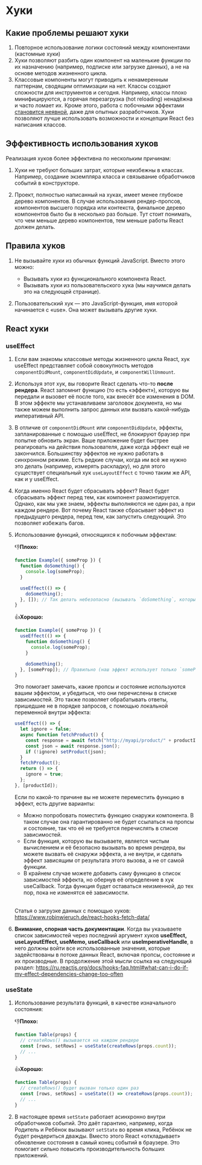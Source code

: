 # Хуки

## Какие проблемы решают хуки

1. Повторное использование логики состояний между компонентами (кастомные хуки)
2. Хуки позволяют разбить один компонент на маленькие функции по их назначению
   (например, подписке или загрузке данных), а не на основе методов жизненного цикла.
3. Классовые компоненты могут приводить к ненамеренным паттернам, сводящим оптимизации на нет. Классы создают сложности для инструментов и сегодня.
   Например, классы плохо минифицируются, а горячая перезагрузка (hot reloading) ненадёжна и часто ломает их.
   Кроме этого, работа с побочными эффектами [становится неявной](https://ru.reactjs.org/docs/hooks-effect.html#effects-with-cleanup),
   даже для опытных разработчиков. Хуки позволяют лучше использовать возможности и концепции React без написания классов.

## Эффективность использования хуков

Реализация хуков более эффективна по нескольким причинам:

1. Хуки не требуют больших затрат, которые неизбежны в классах.
   Например, создание экземпляра класса и связывание обработчиков событий в конструкторе.

2. Проект, полностью написанный на хуках, имеет менее глубокое дерево компонентов.
   В случае использования рендер-пропсов, компонентов высшего порядка или контекста,
   финальное дерево компонентов было бы в несколько раз больше.
   Тут стоит понимать, что чем меньше дерево компонентов, тем меньше работы React должен делать.

## Правила хуков

1. Не вызывайте хуки из обычных функций JavaScript. Вместо этого можно:

   - Вызывать хуки из функционального компонента React.
   - Вызывать хуки из пользовательского хука (мы научимся делать это на следующей странице).

2. Пользовательский хук — это JavaScript-функция,
   имя которой начинается с «use». Она может вызывать другие хуки.

## React хуки

### useEffect

1. Если вам знакомы классовые методы жизненного цикла React,
   хук useEffect представляет собой совокупность методов `componentDidMount`, `componentDidUpdate`, и `componentWillUnmount`.

2. Используя этот хук, вы говорите React сделать что-то **после рендера**.
   React запомнит функцию (то есть «эффект»), которую вы передали и вызовет её после того, как внесёт все изменения в DOM.
   В этом эффекте мы устанавливаем заголовок документа, но мы также можем выполнить запрос данных или вызвать какой-нибудь
   императивный API.

3. В отличие от `componentDidMount` или `componentDidUpdate`, эффекты, запланированные с помощью useEffect,
   не блокируют браузер при попытке обновить экран.
   Ваше приложение будет быстрее реагировать на действия пользователя, даже когда эффект ещё не закончился.
   Большинству эффектов не нужно работать в синхронном режиме.
   Есть редкие случаи, когда им всё же нужно это делать (например, измерять раскладку),
   но для этого существует специальный хук `useLayoutEffect` с точно таким же API, как и у useEffect.

4. Когда именно React будет сбрасывать эффект?
   React будет сбрасывать эффект перед тем, как компонент размонтируется.
   Однако, как мы уже знаем, эффекты выполняются не один раз, а при каждом рендере.
   Вот почему React также сбрасывает эффект из предыдущего рендера, перед тем, как запустить следующий.
   Это позволяет избежать багов.

5. Использование функций, относящихся к побочным эффектам:

   👎**Плохо:**

   ```jsx
   function Example({ someProp }) {
     function doSomething() {
       console.log(someProp);
     }

     useEffect(() => {
       doSomething();
     }, []); // Так делать небезопасно (вызывать `doSomething`, который использует `someProp`)
   }
   ```

   👍**Хорошо:**

   ```jsx
   function Example({ someProp }) {
     useEffect(() => {
       function doSomething() {
         console.log(someProp);
       }

       doSomething();
     }, [someProp]); // Правильно (наш эффект использует только `someProp`)
   }
   ```

   Это помогает замечать, какие пропсы и состояние используются вашим эффектом, и убедиться,
   что они перечислены в списке зависимостей. Это также позволяет обрабатывать ответы, пришедшие не в порядке запросов,
   с помощью локальной переменной внутри эффекта:

   ```jsx
   useEffect(() => {
     let ignore = false;
     async function fetchProduct() {
       const response = await fetch("http://myapi/product/" + productId);
       const json = await response.json();
       if (!ignore) setProduct(json);
     }
     fetchProduct();
     return () => {
       ignore = true;
     };
   }, [productId]);
   ```

   Если по какой-то причине вы не можете переместить функцию в эффект, есть другие варианты:

   - Можно попробовать поместить функцию снаружи компонента.
     В таком случае она гарантированно не будет ссылаться на пропсы и состояние,
     так что её не требуется перечислять в списке зависимостей.
   - Если функция, которую вы вызываете, является чистым вычислением и её безопасно вызывать во время рендера,
     вы можете вызвать её снаружи эффекта, а не внутри, и сделать эффект зависящим от результата этого вызова,
     а не от самой функции.
   - В крайнем случае можете добавить саму функцию в список зависимостей эффекта, но обернув её определение в хук useCallback.
     Тогда функция будет оставаться неизменной, до тех пор, пока не изменятся её зависимости.
     <br>
     <br>

   Статья о загрузке данных с помощью хуков: <https://www.robinwieruch.de/react-hooks-fetch-data/>

6. **Внимание, спорная часть документации**. Когда вы указываете список зависимостей через последний аргумент хуков **useEffect, useLayoutEffect, useMemo,
   useCallback** или **useImperativeHandle**, в него должны войти все использованные значения, которые задействованы
   в потоке данных React, включая пропсы, состояние и их производные.
   В продолжение этой мысли ссылка на следующий раздел: <https://ru.reactjs.org/docs/hooks-faq.html#what-can-i-do-if-my-effect-dependencies-change-too-often>

### useState

1. Использование результата функций, в качестве изначального состояния:

   👎**Плохо:**

   ```jsx
   function Table(props) {
     // createRows() вызывается на каждом рендере
     const [rows, setRows] = useState(createRows(props.count));
     // ...
   }
   ```

   👍**Хорошо:**

   ```jsx
   function Table(props) {
     // createRows() будет вызван только один раз
     const [rows, setRows] = useState(() => createRows(props.count));
     // ...
   }
   ```

2. В настоящее время `setState` работает асинхронно внутри обработчиков событий.
   Это даёт гарантию, например, когда Родитель и Ребёнок вызывают `setState` во время клика,
   Ребёнок не будет рендериться дважды. Вместо этого React «откладывает» обновление состояния в самый конец событий в браузере.
   Это помогает сильно повысить производительность больших приложений.
